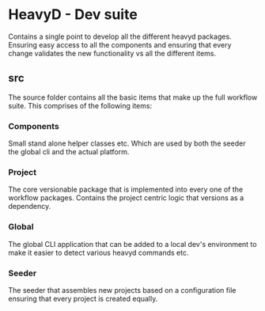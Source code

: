 # HeavyD - Dev suite

Contains a single point to develop all the different heavyd packages.
Ensuring easy access to all the components and ensuring that every 
change validates the new functionality vs all the different items.

## src 
The source folder contains all the basic items that make up the full 
workflow suite. 
This comprises of the following items:

### Components 
Small stand alone helper classes etc. Which are used by both the seeder
the global cli and the actual platform.

### Project
The core versionable package that is implemented into every one of the 
workflow packages. Contains the project centric logic that versions 
as a dependency. 

### Global
The global CLI application that can be added to a local dev's 
environment to make it easier to detect various heavyd commands etc. 

### Seeder
The seeder that assembles new projects based on a configuration file
ensuring that every project is created equally. 


